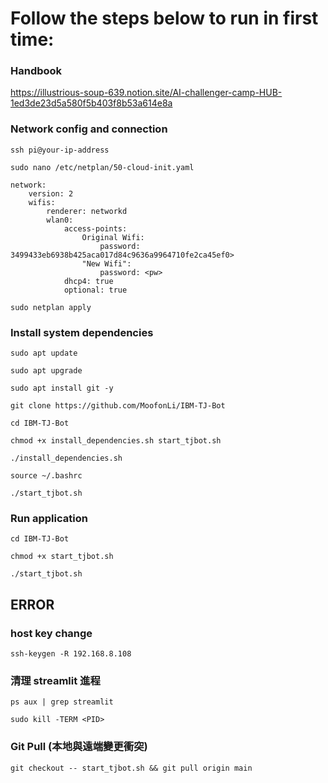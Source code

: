 # Follow the steps below to run in first time:
### Handbook
https://illustrious-soup-639.notion.site/AI-challenger-camp-HUB-1ed3de23d5a580f5b403f8b53a614e8a
### Network config and connection
```
ssh pi@your-ip-address
```
```
sudo nano /etc/netplan/50-cloud-init.yaml
```
```
network:
    version: 2
    wifis:
        renderer: networkd
        wlan0:
            access-points:
                Original Wifi:
                    password: 3499433eb6938b425aca017d84c9636a9964710fe2ca45ef0>
                "New Wifi":
                    password: <pw>
            dhcp4: true
            optional: true
```
```
sudo netplan apply
```
### Install system dependencies
```
sudo apt update
```
```
sudo apt upgrade
```
```
sudo apt install git -y
```
```
git clone https://github.com/MoofonLi/IBM-TJ-Bot
```
```
cd IBM-TJ-Bot
```
```
chmod +x install_dependencies.sh start_tjbot.sh
```
```
./install_dependencies.sh
```
```
source ~/.bashrc
```
```
./start_tjbot.sh
```
### Run application
```
cd IBM-TJ-Bot
```
```
chmod +x start_tjbot.sh
```
```
./start_tjbot.sh
```
## ERROR
### host key change
```
ssh-keygen -R 192.168.8.108
```
### 清理 streamlit 進程
```
ps aux | grep streamlit
```
```
sudo kill -TERM <PID>
```

### Git Pull (本地與遠端變更衝突)
```
git checkout -- start_tjbot.sh && git pull origin main
```